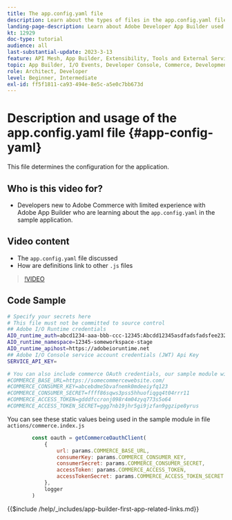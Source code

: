 ```yaml
---
title: The app.config.yaml file
description: Learn about the types of files in the app.config.yaml file for this sample application.
landing-page-description: Learn about Adobe Developer App Builder used with Adobe Commerce and what types of files go in the app.config.yaml.
kt: 12929
doc-type: tutorial
audience: all
last-substantial-update: 2023-3-13
feature: API Mesh, App Builder, Extensibility, Tools and External Services, Backend Development
topic: App Builder, I/O Events, Developer Console, Commerce, Development, Integrations
role: Architect, Developer
level: Beginner, Intermediate
exl-id: ff5f1811-ca93-494e-8e5c-a5e0c7bb673d
---
```

# Description and usage of the app.config.yaml file {#app-config-yaml}

This file determines the configuration for the application.

## Who is this video for?

* Developers new to Adobe Commerce with limited experience with Adobe App Builder who are learning about the `app.config.yaml` in the sample application.

## Video content

* The `app.config.yaml` file discussed
* How are definitions link to other `.js` files

>[!VIDEO](https://video.tv.adobe.com/v/3416592?quality=12&learn=on)

## Code Sample

```bash
# Specify your secrets here
# This file must not be committed to source control
## Adobe I/O Runtime credentials
AIO_runtime_auth=abcd1234-aaa-bbb-ccc-12345:Abcdd12345asdfadsfadsfee2323232323232
AIO_runtime_namespace=12345-someworkspace-stage
AIO_runtime_apihost=https://adobeioruntime.net
## Adobe I/O Console service account credentials (JWT) Api Key
SERVICE_API_KEY=

# You can also include commerce OAuth credentials, our sample module will use the following example credentials:
#COMMERCE_BASE_URL=https://somecommercewebsite.com/
#COMMERCE_CONSUMER_KEY=abcebdme5bvafnemk0mdeeiyfq123
#COMMERCE_CONSUMER_SECRET=ffff86sqws3pss5hhuofiqgq4t04rrr11
#COMMERCE_ACCESS_TOKEN=gdddfccronj098r4m04zyq773s5o64
#COMMERCE_ACCESS_TOKEN_SECRET=ggg7nb19jhr5gi9jzfan9ggzipe8yrus
```

You can see these static values being used in the sample module in file `actions/commerce.index.js`

```javascript
        const oauth = getCommerceOauthClient(
            {
                url: params.COMMERCE_BASE_URL,
                consumerKey: params.COMMERCE_CONSUMER_KEY,
                consumerSecret: params.COMMERCE_CONSUMER_SECRET,
                accessToken: params.COMMERCE_ACCESS_TOKEN,
                accessTokenSecret: params.COMMERCE_ACCESS_TOKEN_SECRET
            },
            logger
        )

```

{{$include /help/_includes/app-builder-first-app-related-links.md}}

